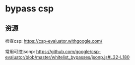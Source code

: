 # bypass csp

## 资源

检查csp: https://csp-evaluator.withgoogle.com/ 

常用可控jsonp: https://github.com/google/csp-evaluator/blob/master/whitelist_bypasses/jsonp.js#L32-L180 

